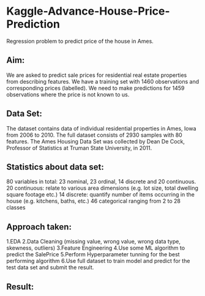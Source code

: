 # Kaggle-Advance-House-Price-Prediction

Regression problem to predict price of the house in Ames.

## Aim:

We are asked to predict sale prices for residential real estate properties from describing features. We have a training set with 1460 observations and corresponding prices (labelled). We need to make predictions for 1459 observations where the price is not known to us.

## Data Set:

The dataset contains data of individual residential properties in Ames, Iowa from 2006 to 2010. The full dataset consists of 2930 samples with 80 features. The Ames Housing Data Set was collected by Dean De Cock, Professor of Statistics at Truman State University, in 2011.

## Statistics about data set:

80 variables in total: 23 nominal, 23 ordinal, 14 discrete and 20 continuous.
20 continuous: relate to various area dimensions (e.g. lot size, total dwelling square footage etc.)
14 discrete: quantify number of items occurring in the house (e.g. kitchens, baths, etc.)
46 categorical ranging from 2 to 28 classes

## Approach taken:

1.EDA
2.Data Cleaning (missing value, wrong value, wrong data type, skewness, outliers)
3.Feature Engineering
4.Use some ML algorithm to predict the SalePrice
5.Perform Hyperparameter tunning for the best performing algorithm
6.Use full dataset to train model and predict for the test data set and submit the result.


## Result:

